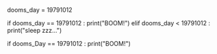 dooms_day = 19791012

if dooms_day == 19791012 :
	print("BOOM!")
elif dooms_day < 19791012 :
	print("sleep zzz...")

if dooms_Day == 19791012 :
	print("BOOM!")
